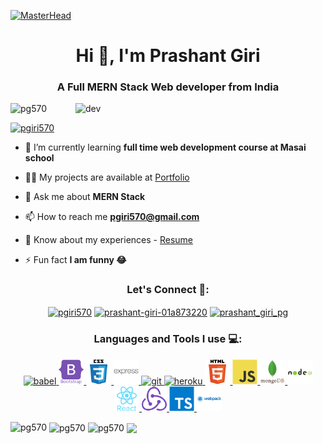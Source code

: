 [![MasterHead](https://www.nmttechnologies.com/images/service/website.jpg)](https://pg570.github.io)
<h1 align="center">Hi 👋, I'm Prashant Giri</h1>
<h3 align="center">A Full MERN Stack Web developer from India</h3>
<img align="right" width="400px" src="https://camo.githubusercontent.com/7126894c136cfcea2ead9679838b0ca5b8bf50f64c0b76dc0e69e75d9fc57314/68747470733a2f2f7237713677397a362e726f636b657463646e2e6d652f6361726565722f77702d636f6e74656e742f75706c6f6164732f323032302f30332f68656c6c6f2e676966" alt="dev"  />

<p align="left"> <img src="https://komarev.com/ghpvc/?username=pg570&label=Profile%20views&color=0e75b6&style=flat" alt="pg570" /> </p>

<p align="left"> <a href="https://twitter.com/pgiri570" target="blank"><img src="https://img.shields.io/twitter/follow/pgiri570?logo=twitter&style=for-the-badge" alt="pgiri570" /></a> </p>

- 🌱 I’m currently learning **full time web development course at Masai school**

- 👨‍💻 My projects are available at <a target="blank" href="https://pg570.github.io">Portfolio</a>


- 💬 Ask me about **MERN Stack**

- 📫 How to reach me **pgiri570@gmail.com**

- 📄 Know about my experiences - <a target="blank" href="https://drive.google.com/file/d/1jKJRKSSO16f8-j0IV9x5139InaECZlz9/view?usp=sharing" >Resume</a>

- ⚡ Fun fact **I am funny 😂**

<h3 align="center">Let's Connect 🤝:</h3>
<p align="center">
<a href="https://twitter.com/pgiri570" target="blank"><img align="center" src="https://raw.githubusercontent.com/rahuldkjain/github-profile-readme-generator/master/src/images/icons/Social/twitter.svg" alt="pgiri570" height="30" width="40" /></a>
<a href="https://linkedin.com/in/prashant-giri-01a873220" target="blank"><img align="center" src="https://raw.githubusercontent.com/rahuldkjain/github-profile-readme-generator/master/src/images/icons/Social/linked-in-alt.svg" alt="prashant-giri-01a873220" height="30" width="40" /></a>
<a href="https://instagram.com/prashant_giri_pg" target="blank"><img align="center" src="https://raw.githubusercontent.com/rahuldkjain/github-profile-readme-generator/master/src/images/icons/Social/instagram.svg" alt="prashant_giri_pg" height="30" width="40" /></a>
</p>

<h3 align="center">Languages and Tools I use 💻:</h3>
<p align="center"> <a href="https://babeljs.io/" target="_blank" rel="noreferrer"> <img src="https://www.vectorlogo.zone/logos/babeljs/babeljs-icon.svg" alt="babel" width="40" height="40"/> </a> <a href="https://getbootstrap.com" target="_blank" rel="noreferrer"> <img src="https://raw.githubusercontent.com/devicons/devicon/master/icons/bootstrap/bootstrap-plain-wordmark.svg" alt="bootstrap" width="40" height="40"/> </a> <a href="https://www.w3schools.com/css/" target="_blank" rel="noreferrer"> <img src="https://raw.githubusercontent.com/devicons/devicon/master/icons/css3/css3-original-wordmark.svg" alt="css3" width="40" height="40"/> </a> <a href="https://expressjs.com" target="_blank" rel="noreferrer"> <img src="https://raw.githubusercontent.com/devicons/devicon/master/icons/express/express-original-wordmark.svg" alt="express" width="40" height="40"/> </a> <a href="https://git-scm.com/" target="_blank" rel="noreferrer"> <img src="https://www.vectorlogo.zone/logos/git-scm/git-scm-icon.svg" alt="git" width="40" height="40"/> </a> <a href="https://heroku.com" target="_blank" rel="noreferrer"> <img src="https://www.vectorlogo.zone/logos/heroku/heroku-icon.svg" alt="heroku" width="40" height="40"/> </a> <a href="https://www.w3.org/html/" target="_blank" rel="noreferrer"> <img src="https://raw.githubusercontent.com/devicons/devicon/master/icons/html5/html5-original-wordmark.svg" alt="html5" width="40" height="40"/> </a> <a href="https://developer.mozilla.org/en-US/docs/Web/JavaScript" target="_blank" rel="noreferrer"> <img src="https://raw.githubusercontent.com/devicons/devicon/master/icons/javascript/javascript-original.svg" alt="javascript" width="40" height="40"/> </a> <a href="https://www.mongodb.com/" target="_blank" rel="noreferrer"> <img src="https://raw.githubusercontent.com/devicons/devicon/master/icons/mongodb/mongodb-original-wordmark.svg" alt="mongodb" width="40" height="40"/> </a> <a href="https://nodejs.org" target="_blank" rel="noreferrer"> <img src="https://raw.githubusercontent.com/devicons/devicon/master/icons/nodejs/nodejs-original-wordmark.svg" alt="nodejs" width="40" height="40"/> </a> <a href="https://reactjs.org/" target="_blank" rel="noreferrer"> <img src="https://raw.githubusercontent.com/devicons/devicon/master/icons/react/react-original-wordmark.svg" alt="react" width="40" height="40"/> </a> <a href="https://redux.js.org" target="_blank" rel="noreferrer"> <img src="https://raw.githubusercontent.com/devicons/devicon/master/icons/redux/redux-original.svg" alt="redux" width="40" height="40"/> </a> <a href="https://www.typescriptlang.org/" target="_blank" rel="noreferrer"> <img src="https://raw.githubusercontent.com/devicons/devicon/master/icons/typescript/typescript-original.svg" alt="typescript" width="40" height="40"/> </a> <a href="https://webpack.js.org" target="_blank" rel="noreferrer"> <img src="https://raw.githubusercontent.com/devicons/devicon/d00d0969292a6569d45b06d3f350f463a0107b0d/icons/webpack/webpack-original-wordmark.svg" alt="webpack" width="40" height="40"/> </a> </p>

<img width="45%" display="inline-block" margin="auto" justify-content="center" src="https://github-readme-stats.vercel.app/api/top-langs?username=pg570&show_icons=true&locale=en&layout=compact" alt="pg570" />

<img align="center" src="https://github-readme-stats.vercel.app/api?username=pg570&show_icons=true&locale=en" alt="pg570" />

<img align="center" src="https://github-readme-streak-stats.herokuapp.com/?user=pg570&" alt="pg570" />

<img align="center" src="https://activity-graph.herokuapp.com/graph?username=pg570&hide_border=true&area=true&point=transparent&theme=react-dark">

